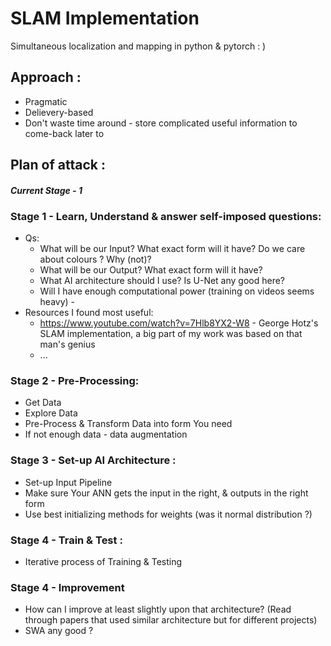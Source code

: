 # SLAM Implementation
Simultaneous localization and mapping in python &amp; pytorch : ) 

## Approach : 
* Pragmatic 
* Delievery-based 
* Don't waste time around - store complicated useful information to come-back later to



## Plan of attack : 
#### *Current Stage - 1*
### Stage 1 - Learn, Understand & answer self-imposed questions:
  * Qs: 
    * What will be our Input? What exact form will it have? Do we care about colours ? Why (not)?
    * What will be our Output? What exact form will it have? 
    * What AI architecture should I use? Is U-Net any good here? 
    * Will I have enough computational power (training on videos seems heavy) - 
  * Resources I found most useful:
    * https://www.youtube.com/watch?v=7Hlb8YX2-W8 - George Hotz's SLAM implementation, a big part of my work was based on that man's genius
    * ...
### Stage 2 - Pre-Processing:
  * Get Data
  * Explore Data
  * Pre-Process & Transform Data into form You need 
  * If not enough data - data augmentation
### Stage 3 - Set-up AI Architecture :
  * Set-up Input Pipeline
  * Make sure Your ANN gets the input in the right, & outputs in the right form
  * Use best initializing methods for weights (was it normal distribution ?)
### Stage 4 - Train & Test :
  * Iterative process of Training & Testing 
### Stage 4 - Improvement 
  * How can I improve at least slightly upon that architecture? (Read through papers that used similar architecture but for different projects)
  * SWA any good ? 



